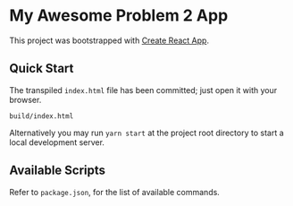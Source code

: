 # My Awesome Problem 2 App

This project was bootstrapped with [Create React App](https://github.com/facebook/create-react-app).

## Quick Start

The transpiled ```index.html``` file has been committed; just open it with your browser.
```
build/index.html
```
Alternatively you may run ```yarn start``` at the project root directory to start a local development server.

## Available Scripts

Refer to ```package.json```, for the list of available commands.
